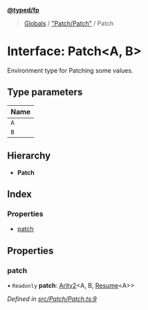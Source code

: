 **[@typed/fp](../README.md)**

> [Globals](../globals.md) / ["Patch/Patch"](../modules/_patch_patch_.md) / Patch

# Interface: Patch\<A, B>

Environment type for Patching some values.

## Type parameters

Name |
------ |
`A` |
`B` |

## Hierarchy

* **Patch**

## Index

### Properties

* [patch](_patch_patch_.patch.md#patch)

## Properties

### patch

• `Readonly` **patch**: [Arity2](../modules/_common_types_.md#arity2)\<A, B, [Resume](../modules/_resume_resume_.md#resume)\<A>>

*Defined in [src/Patch/Patch.ts:9](https://github.com/TylorS/typed-fp/blob/f27ba3e/src/Patch/Patch.ts#L9)*

